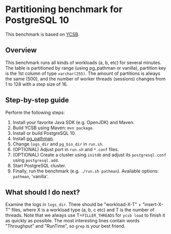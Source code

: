 # Partitioning benchmark for PostgreSQL 10

This benchmark is based on [YCSB](https://github.com/brianfrankcooper/YCSB).

## Overview

This benchmark runs all kinds of workloads (a, b, etc) for several minutes. The table is partitioned by range (using pg_pathman or vanilla), partition key is the 1st column of type `varchar(255)`. The amount of partitions is always the same (500), and the number of worker threads (sessions) changes from 1 to 128 with a step size of 16.

## Step-by-step guide

Perform the following steps:

1. Install your favorite Java SDK (e.g. OpenJDK) and Maven.
2. Build YCSB using Maven: `mvn package`.
3. Install or build PostgreSQL 10.
4. Install [pg_pathman](https://github.com/postgrespro/pg_pathman).
5. Change `logs_dir` and `pg_bin_dir` in `run.sh`.
6. (OPTIONAL) Adjust port in `run.sh` and `*.conf` files.
7. (OPTIONAL) Create a cluster using `initdb` and adjust its `postgresql.conf` using `postgresql.add`.
8. Start PostgreSQL cluster.
9. Finally, run the benchmark (e.g. `./run.sh pathman`). Available options: `pathman`, 'vanilla'.

## What should I do next?

Examine the logs in `logs_dir`. There should be "workload-X-T" + "insert-X-T" files, where X is a workload type (a, b, c etc) and T is the number of threads. Note that we always use T=`FILLER_THREADS` for `ycsb load` to finish it as quickly as possible. The most interesting lines contain words "Throughput" and "RunTime", so `grep` is your best friend.
